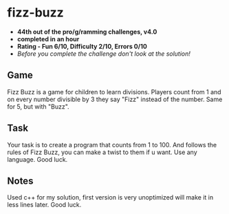 # fizz-buzz
- **44th out of the pro/g/ramming challenges, v4.0**
- **completed in an hour** 
- **Rating - Fun 6/10, Difficulty 2/10, Errors 0/10**
- *Before you complete the challenge don't look at the solution!*

## Game
Fizz Buzz is a game for children to learn divisions. Players count from 1 and on every number divisible by 3 they say "Fizz" instead of the number. Same for 5, but with "Buzz".
## Task
Your task is to create a program that counts from 1 to 100. And follows the rules of Fizz Buzz, you can make a twist to them if u want. Use any language. Good luck.
## Notes
Used c++ for my solution, first version is very unoptimized will make it in less lines later. Good luck. 
